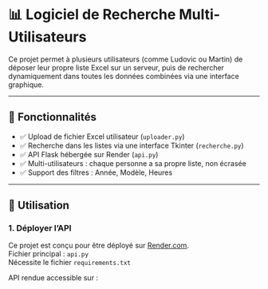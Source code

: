 # 📊 Logiciel de Recherche Multi-Utilisateurs

Ce projet permet à plusieurs utilisateurs (comme Ludovic ou Martin) de déposer leur propre liste Excel sur un serveur, puis de rechercher dynamiquement dans toutes les données combinées via une interface graphique.

---

## 🔧 Fonctionnalités

- ✅ Upload de fichier Excel utilisateur (`uploader.py`)
- ✅ Recherche dans les listes via une interface Tkinter (`recherche.py`)
- ✅ API Flask hébergée sur Render (`api.py`)
- ✅ Multi-utilisateurs : chaque personne a sa propre liste, non écrasée
- ✅ Support des filtres : Année, Modèle, Heures

---

## 🚀 Utilisation

### 1. Déployer l’API

Ce projet est conçu pour être déployé sur [Render.com](https://render.com).  
Fichier principal : `api.py`  
Nécessite le fichier `requirements.txt`

API rendue accessible sur :
